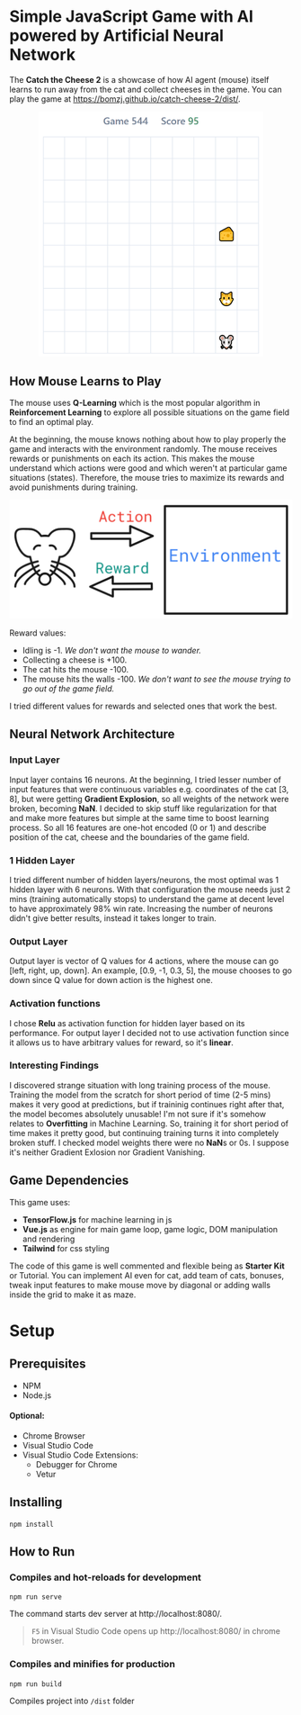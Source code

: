 # Simple JavaScript Game with AI powered by Artificial Neural Network

The **Catch the Cheese 2** is a showcase of how AI agent (mouse) itself learns to run away from the cat and collect cheeses in the game.
You can play the game at https://bomzj.github.io/catch-cheese-2/dist/.
<p align="center">
	<img src="https://github.com/bomzj/catch-cheese-2/raw/master/img/catch-cheese.gif" alt="Catch the Cheese 2"  title="Catch the Cheese 2" width="400"/>
</p>

## How Mouse Learns to Play

The mouse uses **Q-Learning** which is the most popular algorithm in **Reinforcement Learning** to explore all possible  situations on the game field to find an optimal play.   

At the beginning, the mouse knows nothing about how to play properly the game and interacts with the environment randomly. The mouse receives rewards or punishments on each its action. This makes the mouse understand which actions were good and which weren't at particular game situations (states). Therefore, the mouse tries to maximize its rewards and avoid punishments during training.

<p align="center">
	<img src="https://github.com/bomzj/catch-cheese-2/raw/master/img/reinforcement-learning.png" alt="How agent interacts with environment in Reinforcement Learning"  title="How agent interacts with environment in Reinforcement Learning" width="600"/>
</p>

Reward values:

- Idling is -1. *We don't want the mouse to wander.*
- Collecting a cheese is +100. 
- The cat hits the mouse -100. 
- The mouse hits the walls -100. *We don't want to see the mouse trying to go out of the game field.*

I tried different values for rewards and selected ones that work the best.

## Neural Network Architecture

### Input Layer
Input layer contains 16 neurons. At the beginning, I tried lesser number of input features that were continuous variables e.g. coordinates of the cat [3, 8], but were getting **Gradient Explosion**, so all weights of the network  were broken, becoming **NaN**. I decided to skip stuff like regularization for that and make more features but simple at the same time to boost learning process. So all 16 features are one-hot encoded (0 or 1) and describe position of the cat, cheese and the boundaries of the game field. 

### 1 Hidden Layer
I tried different number of hidden layers/neurons, the most optimal was 1 hidden layer with 6 neurons. With that configuration the mouse needs just 2 mins (training automatically stops) to understand the game at decent level to have approximately 98% win rate. Increasing the number of neurons didn't give better results, instead it takes longer to train.

### Output Layer
Output layer is vector of Q values for 4 actions, where the mouse can go [left, right, up, down]. An example, [0.9, -1, 0.3, 5], the mouse chooses to go down since Q value for down action is the highest one.

### Activation functions
I chose **Relu** as activation function for hidden layer based on its performance. For output layer I decided not to use  activation function since it allows us to have arbitrary values for reward,  so it's **linear**.

### Interesting Findings
I discovered strange situation with long training process of the mouse. Training the model from the scratch for short period of time (2-5 mins) makes it very good at predictions, but if traininig continues right after that, the model becomes absolutely unusable! I'm not sure if it's somehow relates to **Overfitting** in Machine Learning. So, training it for short period of time makes it pretty good, but continuing training turns it into completely broken stuff. I checked model weights there were no **NaN**s or 0s. I suppose it's neither Gradient Exlosion nor Gradient Vanishing.


## Game Dependencies

This game uses:
- **TensorFlow.js** for machine learning in js
- **Vue.js** as engine for main game loop, game logic, DOM manipulation and rendering
- **Tailwind** for css styling

The code of this game is well commented and flexible being as **Starter Kit** or Tutorial. You can implement AI even for cat, add team of cats, bonuses, tweak input features to make mouse move by diagonal or adding walls inside the grid to make it as maze.


# Setup


## Prerequisites

- NPM
- Node.js

#### Optional:

- Chrome Browser
- Visual Studio Code
- Visual Studio Code Extensions:
  - Debugger for Chrome
  - Vetur

## Installing
```
npm install
```

## How to Run

### Compiles and hot-reloads for development
```
npm run serve
```
The command starts  dev server at http://localhost:8080/.
> `F5` in Visual Studio Code opens up http://localhost:8080/ in chrome browser.

### Compiles and minifies for production
```
npm run build
```
Compiles project into `/dist` folder
